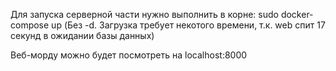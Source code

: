 Для запуска серверной части нужно выполнить в корне:
sudo docker-compose up 
(Без -d. Загрузка требует некотого времени, т.к. web спит 17 секунд в ожидании базы данных)

Веб-морду можно будет посмотреть на localhost:8000
